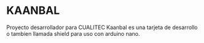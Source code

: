 # KAANBAL
Proyecto desarrollador para CUALITEC
Kaanbal es una tarjeta de desarrollo o tambien llamada shield para uso con arduino nano.
